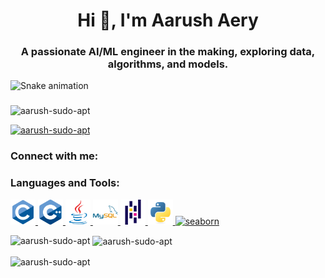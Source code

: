 <h1 align="center">Hi 👋, I'm Aarush Aery</h1>
<h3 align="center">A passionate AI/ML engineer in the making, exploring data, algorithms, and models.</h3>
<img src="https://raw.githubusercontent.com/aarush-sudo-apt/aarush-sudo-apt/output/snake.svg" alt="Snake animation" />






###

<p align="left"> <img src="https://komarev.com/ghpvc/?username=aarush-sudo-apt&label=Profile%20views&color=0e75b6&style=flat" alt="aarush-sudo-apt" /> </p>

<p align="left"> <a href="https://github.com/ryo-ma/github-profile-trophy"><img src="https://github-profile-trophy.vercel.app/?username=aarush-sudo-apt" alt="aarush-sudo-apt" /></a> </p>

<h3 align="left">Connect with me:</h3>
<p align="left">
</p>

<h3 align="left">Languages and Tools:</h3>
<p align="left"> <a href="https://www.cprogramming.com/" target="_blank" rel="noreferrer"> <img src="https://raw.githubusercontent.com/devicons/devicon/master/icons/c/c-original.svg" alt="c" width="40" height="40"/> </a> <a href="https://www.w3schools.com/cpp/" target="_blank" rel="noreferrer"> <img src="https://raw.githubusercontent.com/devicons/devicon/master/icons/cplusplus/cplusplus-original.svg" alt="cplusplus" width="40" height="40"/> </a> <a href="https://www.java.com" target="_blank" rel="noreferrer"> <img src="https://raw.githubusercontent.com/devicons/devicon/master/icons/java/java-original.svg" alt="java" width="40" height="40"/> </a> <a href="https://www.mysql.com/" target="_blank" rel="noreferrer"> <img src="https://raw.githubusercontent.com/devicons/devicon/master/icons/mysql/mysql-original-wordmark.svg" alt="mysql" width="40" height="40"/> </a> <a href="https://pandas.pydata.org/" target="_blank" rel="noreferrer"> <img src="https://raw.githubusercontent.com/devicons/devicon/2ae2a900d2f041da66e950e4d48052658d850630/icons/pandas/pandas-original.svg" alt="pandas" width="40" height="40"/> </a> <a href="https://www.python.org" target="_blank" rel="noreferrer"> <img src="https://raw.githubusercontent.com/devicons/devicon/master/icons/python/python-original.svg" alt="python" width="40" height="40"/> </a> <a href="https://seaborn.pydata.org/" target="_blank" rel="noreferrer"> <img src="https://seaborn.pydata.org/_images/logo-mark-lightbg.svg" alt="seaborn" width="40" height="40"/> </a> </p>

<p><img align="left" src="https://github-readme-stats.vercel.app/api/top-langs?username=aarush-sudo-apt&show_icons=true&locale=en&layout=compact" alt="aarush-sudo-apt" /></p>

<p>&nbsp;<img align="center" src="https://github-readme-stats.vercel.app/api?username=aarush-sudo-apt&show_icons=true&locale=en" alt="aarush-sudo-apt" /></p>

<p><img align="center" src="https://github-readme-streak-stats.herokuapp.com/?user=aarush-sudo-apt&" alt="aarush-sudo-apt" /></p>
